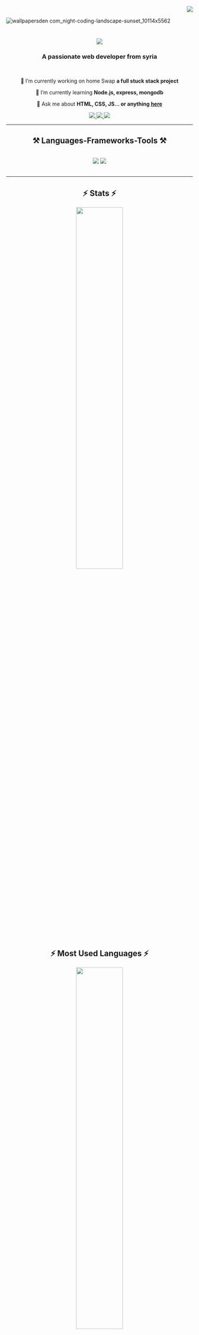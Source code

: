 
<img align="right" src="https://visitor-badge.laobi.icu/badge?page_id=AliOthman0934"/>
<br/>

![wallpapersden com_night-coding-landscape-sunset_10114x5562](https://github.com/AliOthman0934/AliOthman0934/assets/147824401/92d6fc3b-2860-43e4-97a7-e93530f60d44)

<h1 align="center">
    <img src="https://readme-typing-svg.herokuapp.com/?font=Righteous&size=35&center=true&vCenter=true&width=500&height=70&duration=4000&lines=Hi+There!+👋;+I'm+Ali+Othman!;"/>
</h1>

<h3 align="center">A passionate web developer from syria </h3>

<br/>

<div align="center">
 
 🔭 I’m currently working on home Swap **a full stuck stack project**
 
 🌱 I’m currently learning **Node.js, express, mongodb**

💬 Ask me about **HTML, CSS, JS... or anything [here](https://github.com/AliOthman0934)**



 </div>
 
<div align="center"> 
  <a href="mailto:alioth840@gmail.com">
    <img src="https://img.shields.io/badge/Gmail-333333?style=for-the-badge&logo=gmail&logoColor=red" />
  </a>
  <a href="https://www.linkedin.com/mynetwork/grow/" target="_blank">
    <img src="https://img.shields.io/badge/LinkedIn-0077B5?style=for-the-badge&logo=linkedin&logoColor=white" target="_blank" />
  </a>
  <a href="https://github.com/AliOthman0934" target="_blank">
     <img src="https://img.shields.io/badge/Portfolio-FF5722?style=for-the-badge&logo=todoist&logoColor=white" target="_blank" /> <!-- sqlite, safari, google-chrome are other good icon options -->
  </a>
</div>

 <hr/>
 
<h2 align="center">⚒️ Languages-Frameworks-Tools ⚒️</h2>
<br/>
<div align="center">
    <img src="https://skillicons.dev/icons?i=react,html,css,vscode,github,git,r" />
    <img src="https://skillicons.dev/icons?i=nodejs,javascript,typescript,express,mongodb,nextjs,mysql" /><br>
</div>

<br/>
<hr/>
<h2 align="center">⚡ Stats ⚡</h2>
<div align="center">
    <img width=50%  src= "https://github-readme-stats.vercel.app/api?username=AliOthman0934&show_icons=true&theme=radical"/>
    
</div>
<br>

<h2 align="center">⚡ Most Used Languages ⚡</h2>
<div align = "center">
    <img width=50% src= "https://github-readme-stats.vercel.app/api/top-langs/?username=AliOthman0934&layout=compact"/>
</div>

<details>
 <summary><h3>👨‍💻 My Coding Journey</h3></summary>
   In 2023, I had a coding journey by joining HackYourFuture, a web development Bootcamp. As an architect with a strong passion for technology and design, I saw the opportunity to merge my existing skills with the dynamic world of web development. Over seven intensive months, I dived into various aspects, starting with JavaScript and progressing to backend development using Node.js. The curriculum included a comprehensive study of databases, both SQL and NoSQL, and at the end, I learned React.

Throughout the Bootcamp, I actively participated in individual and group projects, collaborating with a diverse aspiring developers. Mentors feedback played a crucial role in refining my coding proficiency, fostering problem-solving skills, and shaping my ability to work on digital products. The experience not only deepened my understanding of modern full-stack web applications but I also learned about Agile principles for effective teamwork. Now I have a good understanding of technologies such as NodeJS, MySQL, MongoDB, and React, I am excited to contribute to the ever-evolving landscape of web development. 🚀



